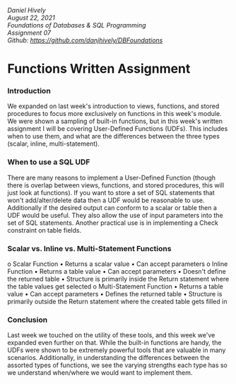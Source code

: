 *Daniel Hively*  
*August 22, 2021*  
*Foundations of Databases & SQL Programming*  
*Assignment 07*  
*Github: https://github.com/danjhively/DBFoundations*  



# Functions Written Assignment



### Introduction
We expanded on last week's introduction to views, functions, and stored procedures to focus more exclusively on functions in this week's module. We were shown a sampling of built-in functions, but in this week's written assignment I will be covering User-Defined Functions (UDFs). This includes when to use them, and what are the differences between the three types (scalar, inline, multi-statement).



### When to use a SQL UDF
There are many reasons to implement a User-Defined Function (though there is overlap between views, functions, and stored procedures, this will just look at functions). If you want to store a set of SQL statements that won't add/alter/delete data then a UDF would be reasonable to use. Additionally if the desired output can conform to a scalar or table then a UDF would be useful. They also allow the use of input parameters into the set of SQL statements. Another practical use is in implementing a Check constraint on table fields.



### Scalar vs. Inline vs. Multi-Statement Functions
o	Scalar Function
•	Returns a scalar value
•	Can accept parameters
o	Inline Function
•	Returns a table value
•	Can accept parameters
•	Doesn't define the returned table
•	Structure is primarily inside the Return statement where the table values get selected
o	Multi-Statement Function
•	Returns a table value
•	Can accept parameters
•	Defines the returned table
•	Structure is primarily outside the Return statement where the created table gets filled in



### Conclusion
Last week we touched on the utility of these tools, and this week we've expanded even further on that. While the built-in functions are handy, the UDFs were shown to be extremely powerful tools that are valuable in many scenarios. Additionally, in understanding the differences between the assorted types of functions, we see the varying strengths each type has so we understand when/where we would want to implement them.

